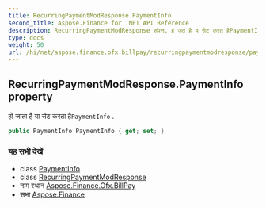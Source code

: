 ```yaml
---
title: RecurringPaymentModResponse.PaymentInfo
second_title: Aspose.Finance for .NET API Reference
description: RecurringPaymentModResponse संपत्त. ह जत है य सेट करत हैPaymentInfo .
type: docs
weight: 50
url: /hi/net/aspose.finance.ofx.billpay/recurringpaymentmodresponse/paymentinfo/
---
```

## RecurringPaymentModResponse.PaymentInfo property

हो जाता है या सेट करता है`PaymentInfo` .

```csharp
public PaymentInfo PaymentInfo { get; set; }
```

### यह सभी देखें

* class [PaymentInfo](../../paymentinfo/)
* class [RecurringPaymentModResponse](../)
* नाम स्थान [Aspose.Finance.Ofx.BillPay](../../recurringpaymentmodresponse/)
* सभा [Aspose.Finance](../../../)


